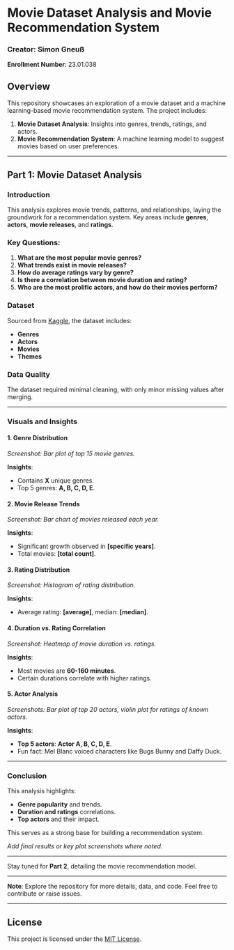 # Movie Dataset Analysis and Movie Recommendation System
### Creator: Simon Gneuß  
**Enrollment Number**: 23.01.038

## Overview
This repository showcases an exploration of a movie dataset and a machine learning-based movie recommendation system. The project includes:

1. **Movie Dataset Analysis**: Insights into genres, trends, ratings, and actors.
2. **Movie Recommendation System**: A machine learning model to suggest movies based on user preferences.

---

## Part 1: Movie Dataset Analysis

### Introduction
This analysis explores movie trends, patterns, and relationships, laying the groundwork for a recommendation system. Key areas include **genres**, **actors**, **movie releases**, and **ratings**.

### Key Questions:
1. **What are the most popular movie genres?**
2. **What trends exist in movie releases?**
3. **How do average ratings vary by genre?**
4. **Is there a correlation between movie duration and rating?**
5. **Who are the most prolific actors, and how do their movies perform?**

### Dataset
Sourced from [Kaggle](https://www.kaggle.com/datasets/gsimonx37/letterboxd/data), the dataset includes:
- **Genres**
- **Actors**
- **Movies**
- **Themes**

### Data Quality
The dataset required minimal cleaning, with only minor missing values after merging.

---

### Visuals and Insights

#### 1. Genre Distribution
*Screenshot: Bar plot of top 15 movie genres.*

**Insights**:
- Contains **X** unique genres.
- Top 5 genres: **A, B, C, D, E**.

#### 2. Movie Release Trends
*Screenshot: Bar chart of movies released each year.*

**Insights**:
- Significant growth observed in **[specific years]**.
- Total movies: **[total count]**.

#### 3. Rating Distribution
*Screenshot: Histogram of rating distribution.*

**Insights**:
- Average rating: **[average]**, median: **[median]**.

#### 4. Duration vs. Rating Correlation
*Screenshot: Heatmap of movie duration vs. ratings.*

**Insights**:
- Most movies are **60-160 minutes**.
- Certain durations correlate with higher ratings.

#### 5. Actor Analysis
*Screenshots: Bar plot of top 20 actors, violin plot for ratings of known actors.*

**Insights**:
- **Top 5 actors**: **Actor A, B, C, D, E**.
- Fun fact: Mel Blanc voiced characters like Bugs Bunny and Daffy Duck.

---

### Conclusion
This analysis highlights:
- **Genre popularity** and trends.
- **Duration and ratings** correlations.
- **Top actors** and their impact.

This serves as a strong base for building a recommendation system.

*Add final results or key plot screenshots where noted.*

---

Stay tuned for **Part 2**, detailing the movie recommendation model.

---

**Note**: Explore the repository for more details, data, and code. Feel free to contribute or raise issues.

---

## License
This project is licensed under the [MIT License](LICENSE).

